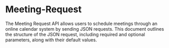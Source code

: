 # Meeting-Request
The Meeting Request API allows users to schedule meetings through an online calendar system by sending JSON requests. This document outlines the structure of the JSON request, including required and optional parameters, along with their default values.
